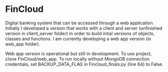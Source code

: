 # FinCloud
Digital banking system that can be accessed through a web application.
Initially I developed a version that works with a client and server (unfinished version in client_server folder) in order to build intial versions of objects, classes and functions. I am currently developing a web app version (in web_app folder).

Web app version is operational but still in development.
To use project, clone FinCloud/web_app. To run locally without MongoDB connection credentials, set BACKUP_DATA_FLAG in Fincloud_finals.py (line 64) to False.
